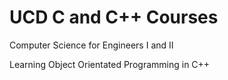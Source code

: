 # UCD C and C++ Courses
Computer Science for Engineers I and II

Learning Object Orientated Programming in C++
